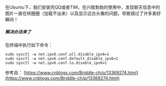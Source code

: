 在Ubuntu下，我们安装完QQ或者TIM，在兴致勃勃的使用中，发现聊天信息中的图片一直在转圈圈（加载不出来）以及显示远古头像的问题，导致错过了许多美好瞬间！

##### 解决办法来了

在终端中执行如下命令：
```shell
sudo sysctl -w net.ipv6.conf.all.disable_ipv6=1
sudo sysctl -w net.ipv6.conf.default.disable_ipv6=1
sudo sysctl -w net.ipv6.conf.lo.disable_ipv6=1
```

参考自：
[https://www.cnblogs.com/Briddle-ch/p/13369274.html](https://www.cnblogs.com/Briddle-ch/p/13369274.html)
